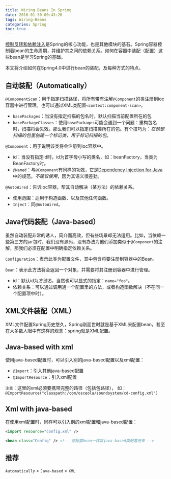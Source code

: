 ```yaml
---
title: Wiring Beans In Spring
date: 2016-01-30 00:43:26
tags: Wiring-Beans
categories: Spring
toc: true
---
```


[控制反转和依赖注入](http://martinfowler.com/articles/injection.html)是Spring的核心功能，也是其他模块的基石。Spring容器控制着bean的生命周期，并维护其之间的依赖关系。如何在容器中装配（配置）这些bean是学习Spring的基础。

本文将介绍如何在Spring4.0中进行bean的装配，及每种方式的特点。

<!-- more -->

## 自动装配（Automatically）

`@ComponentScan`：用于指定扫描路径，将所有带有注解`@Component`的类注册到ioc容器中进行管理。也可以通过XML类配置`<context:component-scan>`。

* `basePackages`：当没有指定扫描的包名时，默认扫描当前配置所在的包
* `basePackageClasses`：使用`basePackages`可能会遇到一个问题：重构包名时，扫描将会失效。那么我们可以指定扫描类所在的包。有个技巧为：*在预想扫描的包里创建一个标记类，用于标记扫描的包*。

`@Component`：用于说明该类将会注册到ioc容器中。

* id：当没有指定id时，id为首字母小写的类名，如：beanFactory，当类为BeanFactory时。
* `@Named`：与`@Component`有同样的功效，它是[Dependency Injection for Java](https://jcp.org/en/jsr/detail?id=330)中的规范。*不建议使用*，因为其语义很差劲。

`@AutoWired`：告诉ioc容器，帮其自动解决（某方法）的依赖关系。

* 使用范围：适用于构造函数、以及其他任何函数。
* `Inject`：同`@AutoWired`。

## Java代码装配（Java-based）

虽然自动装配非常的诱人，简介而高效，但有些场景却无法适用。比如，当依赖一些第三方的jar包时，我们没有源码，没有办法为他们添加类似于`@Component`的注解，那我们必须在配置中明确指定依赖关系。

`Configuration`：表示此类为配置文件，其中包含将要注册到容器中的Bean。

`Bean`：表示此方法将会返回一个对象，并需要将其注册到容器中进行管理。
* id：默认id为*方法名*，当然也可以显式的指定：`name="foo"`。
* 依赖关系：可以通过调用通一个配置里的方法，或者构造函数解决（不在同一个配置项中时）。

## XML文件装配（XML）

XML文件配置Spring历史悠久，Spring刚面世时就是基于XML来配置bean，甚至在大多数人眼中有这样的观念：spring就是XML配置。

## Java-based with xml

使用java-based配置时，可以引入别的java-based配置以及xml配置：

* `@Import`：引入其他java-based配置
* `@ImportResource`：引入xml配置

`注意`：这里的xml必须要携带完整的路径（包括包路径），
如：`@ImportResource("classpath:/com/osceola/soundsystem/cd-config.xml")`

## Xml with java-based

在使用xml配置时，同样可以引入别的xml配置和java-based配置：

``` xml
<import resource="config.xml" />

<bean class="Config" /> <!-- 想配置bean一样将java-based类配置进来 -->
```

## 推荐

`Automatically` > `Java-based` > `XML`

